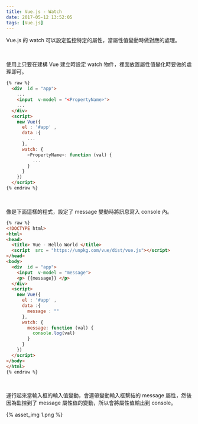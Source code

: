 ```yaml
---
title: Vue.js - Watch
date: 2017-05-12 13:52:05
tags: [Vue.js]
---
```


Vue.js 的 watch 可以設定監控特定的屬性，當屬性值變動時做對應的處理。  

<!-- More -->

<br/>


使用上只要在建構 Vue 建立時設定 watch 物件，裡面放置屬性值變化時要做的處理即可。   

```html
{% raw %}
  <div  id = "app">
    ...
    <input  v-model = "<PropertyName>">
	...
  </div>
  <script>
    new Vue({
      el : '#app' ,
      data :{
        ...
      },
      watch: {
        <PropertyName>: function (val) {
          ...
        }
      }      
    })
  </script>
{% endraw %}
```

<br/>


像是下面這樣的程式，設定了 message 變動時將訊息寫入 console 內。  

```html
{% raw %}
<!DOCTYPE html>
<html>
<head>
  <title> Vue - Hello World </title>
  <script  src = "https://unpkg.com/vue/dist/vue.js"></script>
</head>
<body>
  <div  id = "app">
    <input  v-model = "message">
    <p> {{message}} </p>
  </div>
  <script>
    new Vue({
      el : '#app' ,
      data :{
        message : ""
      },
      watch: {
        message: function (val) {
          console.log(val)
        }
      }      
    })
  </script>
</body>
</html>
{% endraw %}
```

<br/>


運行起來當輸入框的輸入值變動，會連帶變動輸入框繫結的 message 屬性，然後因為監控到了 message 屬性值的變動，所以會將屬性值輸出到 console。  

{% asset_img 1.png %}

<br/>
